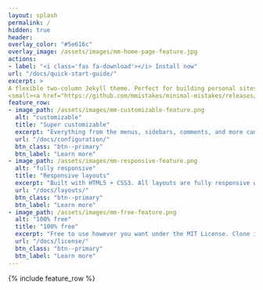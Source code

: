 ```yaml
---
layout: splash
permalink: /
hidden: true
header:
overlay_color: "#5e616c"
overlay_image: /assets/images/mm-home-page-feature.jpg
actions:
- label: "<i class='fas fa-download'></i> Install now"
url: "/docs/quick-start-guide/"
excerpt: >
A flexible two-column Jekyll theme. Perfect for building personal sites, blogs, and portfolios.<br />
<small><a href="https://github.com/mmistakes/minimal-mistakes/releases/tag/4.21.0">Latest release v4.21.0</a></small>
feature_row:
- image_path: /assets/images/mm-customizable-feature.png
  alt: "customizable"
  title: "Super customizable"
  excerpt: "Everything from the menus, sidebars, comments, and more can be configured or set with YAML Front Matter."
  url: "/docs/configuration/"
  btn_class: "btn--primary"
  btn_label: "Learn more"
- image_path: /assets/images/mm-responsive-feature.png
  alt: "fully responsive"
  title: "Responsive layouts"
  excerpt: "Built with HTML5 + CSS3. All layouts are fully responsive with helpers to augment your content."
  url: "/docs/layouts/"
  btn_class: "btn--primary"
  btn_label: "Learn more"
- image_path: /assets/images/mm-free-feature.png
  alt: "100% free"
  title: "100% free"
  excerpt: "Free to use however you want under the MIT License. Clone it, fork it, customize it... whatever!"
  url: "/docs/license/"
  btn_class: "btn--primary"
  btn_label: "Learn more"
---
```


{% include feature_row %}
